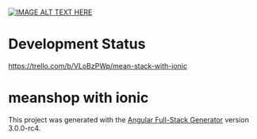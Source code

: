 [![IMAGE ALT TEXT HERE](https://firebasestorage.googleapis.com/v0/b/tarot-11d8e.appspot.com/o/video_preview_with_play_button.png?alt=media&token=2db830d2-d273-4e1b-8edd-be4b7ff42764)](https://youtu.be/5Ku4zMrNFu8)

# Development Status
https://trello.com/b/VLoBzPWp/mean-stack-with-ionic

# meanshop with ionic

This project was generated with the [Angular Full-Stack Generator](https://github.com/DaftMonk/generator-angular-fullstack) version 3.0.0-rc4.

<!--
## Getting Started -->
<!--
### Prerequisites

- [Git](https://git-scm.com/)
- [Node.js and NPM](nodejs.org) >= v0.12.0
- [Bower](bower.io) (`npm install --global bower`)
- [Ruby](https://www.ruby-lang.org) and then `gem install sass`
- [Grunt](http://gruntjs.com/) (`npm install --global grunt-cli`)
- [MongoDB](https://www.mongodb.org/) - Keep a running daemon with `mongod`

### Developing

1. Run `npm install` to install server dependencies.

2. Run `bower install` to install front-end dependencies.

3. Run `mongod` in a separate shell to keep an instance of the MongoDB Daemon running

4. Run `grunt serve` to start the development server. It should automatically open the client in your browser when ready.

## Build & development

Run `grunt build` for building and `grunt serve` for preview.

## Testing

Running `npm test` will run the unit tests with karma. -->
